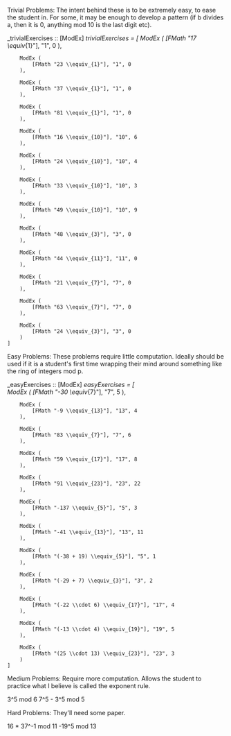Trivial Problems:
The intent behind these is to be extremely easy, to ease
the student in. For some, it may be enough to develop a
pattern (if b divides a, then it is 0, anything mod 10 is
the last digit etc).

_trivialExercises :: [ModEx]
_trivialExercises = 
    [
        ModEx (
            [FMath "17 \\equiv_{1}"], "1", 0
        ),
        
        ModEx (
            [FMath "23 \\equiv_{1}"], "1", 0
        ),
        
        ModEx (
            [FMath "37 \\equiv_{1}"], "1", 0
        ),
        
        ModEx (
            [FMath "81 \\equiv_{1}"], "1", 0
        ),
        
        ModEx (
            [FMath "16 \\equiv_{10}"], "10", 6
        ),
        
        ModEx (
            [FMath "24 \\equiv_{10}"], "10", 4
        ),
        
        ModEx (
            [FMath "33 \\equiv_{10}"], "10", 3
        ),
        
        ModEx (
            [FMath "49 \\equiv_{10}"], "10", 9
        ),
        
        ModEx (
            [FMath "48 \\equiv_{3}"], "3", 0
        ),
        
        ModEx (
            [FMath "44 \\equiv_{11}"], "11", 0
        ),
        
        ModEx (
            [FMath "21 \\equiv_{7}"], "7", 0
        ),
        
        ModEx (
            [FMath "63 \\equiv_{7}"], "7", 0
        ),
        
        ModEx (
            [FMath "24 \\equiv_{3}"], "3", 0
        )
    ]

Easy Problems:
These problems require little computation. Ideally should
be used if it is a student's first time wrapping their mind
around something like the ring of integers mod p.

_easyExercises :: [ModEx]
_easyExercises = 
    [   
        ModEx (
            [FMath "-30 \\equiv_{7}"], "7", 5
        ),

        ModEx (
            [FMath "-9 \\equiv_{13}"], "13", 4
        ),

        ModEx (
            [FMath "83 \\equiv_{7}"], "7", 6
        ),

        ModEx (
            [FMath "59 \\equiv_{17}"], "17", 8
        ),

        ModEx (
            [FMath "91 \\equiv_{23}"], "23", 22
        ),
     
        ModEx (
            [FMath "-137 \\equiv_{5}"], "5", 3
        ),

        ModEx (
            [FMath "-41 \\equiv_{13}"], "13", 11
        ),

        ModEx (
            [FMath "(-38 + 19) \\equiv_{5}"], "5", 1
        ),

        ModEx (
            [FMath "(-29 + 7) \\equiv_{3}"], "3", 2
        ),

        ModEx (
            [FMath "(-22 \\cdot 6) \\equiv_{17}"], "17", 4
        ),

        ModEx (
            [FMath "(-13 \\cdot 4) \\equiv_{19}"], "19", 5
        ),

        ModEx (
            [FMath "(25 \\cdot 13) \\equiv_{23}"], "23", 3
        )
    ]


Medium Problems:
Require more computation. Allows the student to practice
what I believe is called the exponent rule.

3^5 mod 6
7^5 - 3^5 mod 5


Hard Problems:
They'll need some paper.

16 * 37^-1 mod 11
-19^5 mod 13

